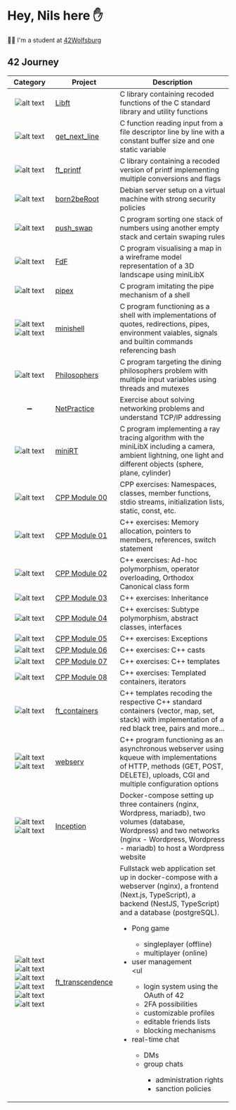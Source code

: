 # Hey, Nils here ✋

👨‍🎓 I'm a student at [42Wolfsburg](https://42wolfsburg.de/)

## 42 Journey

Category | Project | Description
:---:| --- | ---
![alt text][c_logo] | [Libft](https://github.com/noster002/Libft) | C library containing recoded functions of the C standard library and utility functions
![alt text][c_logo] | [get_next_line](https://github.com/noster002/get_next_line) | C function reading input from a file descriptor line by line with a constant buffer size and one static variable
![alt text][c_logo] | [ft_printf](https://github.com/noster002/ft_printf) | C library containing a recoded version of printf implementing multiple conversions and flags
![alt text][debian_logo] | [born2beRoot](https://github.com/noster002/born2beRoot) | Debian server setup on a virtual machine with strong security policies
![alt text][c_logo] | [push_swap](https://github.com/noster002/push_swap) | C program sorting one stack of numbers using another empty stack and certain swaping rules
![alt text][c_logo] | [FdF](https://github.com/noster002/FdF) | C program visualising a map in a wireframe model representation of a 3D landscape using miniLibX
![alt text][c_logo] | [pipex](https://github.com/noster002/pipex) | C program imitating the pipe mechanism of a shell
![alt text][c_logo]![alt text][bash_logo] | [minishell](https://github.com/noster002/minishell) | C program functioning as a shell with implementations of quotes, redirections, pipes, environment vaiables, signals and builtin commands referencing bash
![alt text][c_logo] | [Philosophers](https://github.com/noster002/Philosophers) | C program targeting the dining philosophers problem with multiple input variables using threads and mutexes
➖ | [NetPractice](https://github.com/noster002/NetPractice) | Exercise about solving networking problems and understand TCP/IP addressing
![alt text][c_logo] | [miniRT](https://github.com/noster002/miniRT) | C program implementing a ray tracing algorithm with the miniLibX including a camera, ambient lightning, one light and different objects (sphere, plane, cylinder)
![alt text][cpp_logo] | [CPP Module 00](https://github.com/noster002/CPP-Module-00) | CPP exercises: Namespaces, classes, member functions, stdio streams, initialization lists, static, const, etc.
![alt text][cpp_logo] | [CPP Module 01](https://github.com/noster002/CPP-Module-01) | C++ exercises: Memory allocation, pointers to members, references, switch statement
![alt text][cpp_logo] | [CPP Module 02](https://github.com/noster002/CPP-Module-02) | C++ exercises: Ad-hoc polymorphism, operator overloading, Orthodox Canonical class form
![alt text][cpp_logo] | [CPP Module 03](https://github.com/noster002/CPP-Module-03) | C++ exercises: Inheritance
![alt text][cpp_logo] | [CPP Module 04](https://github.com/noster002/CPP-Module-04) | C++ exercises: Subtype polymorphism, abstract classes, interfaces
![alt text][cpp_logo] | [CPP Module 05](https://github.com/noster002/CPP-Module-05) | C++ exercises: Exceptions
![alt text][cpp_logo] | [CPP Module 06](https://github.com/noster002/CPP-Module-06) | C++ exercises: C++ casts
![alt text][cpp_logo] | [CPP Module 07](https://github.com/noster002/CPP-Module-07) | C++ exercises: C++ templates
![alt text][cpp_logo] | [CPP Module 08](https://github.com/noster002/CPP-Module-08) | C++ exercises: Templated containers, iterators
![alt text][cpp_logo] | [ft_containers](https://github.com/noster002/ft_containers) | C++ templates recoding the respective C++ standard containers (vector, map, set, stack) with implementation of a red black tree, pairs and more...
![alt text][cpp_logo]![alt text][nginx_logo] | [webserv](https://github.com/noster002/webserv) | C++ program functioning as an asynchronous webserver using kqueue with implementations of HTTP, methods (GET, POST, DELETE), uploads, CGI and multiple configuration options
![alt text][docker_logo]![alt text][nginx_logo] | [Inception](https://github.com/noster002/Inception) | Docker-compose setting up three containers (nginx, Wordpress, mariadb), two volumes (database, Wordpress) and two networks (nginx - Wordpress, Wordpress - mariadb) to host a Wordpress website
![alt text][typescript_logo]![alt text][nestjs_logo]![alt text][nextjs_logo]![alt text][react_logo]![alt text][postgresql_logo]![alt text][docker_logo] | [ft_transcendence](https://github.com/noster002/ft_transcendence) | Fullstack web application set up in docker-compose with a webserver (nginx), a frontend (Next.js, TypeScript), a backend (NestJS, TypeScript) and a database (postgreSQL).<ul><li>Pong game</li><ul><li>singleplayer (offline)</li><li>multiplayer (online)</li></ul><li>user management</li><ul<ul><li>login system using the OAuth of 42</li><li>2FA possibilities</li><li>customizable profiles</li><li>editable friends lists</li><li>blocking mechanisms</li></ul><li>real-time chat</li><ul><li>DMs</li><li>group chats</li><ul><li>administration rights</li><li>sanction policies</li></ul></ul></ul>

[c_logo]: https://github.com/devicons/devicon/blob/master/icons/c/c-original.svg
[debian_logo]: https://github.com/devicons/devicon/blob/master/icons/debian/debian-original.svg
[bash_logo]: https://github.com/devicons/devicon/blob/master/icons/bash/bash-original.svg
[cpp_logo]: https://github.com/devicons/devicon/blob/master/icons/cplusplus/cplusplus-original.svg
[docker_logo]: https://github.com/devicons/devicon/blob/master/icons/docker/docker-original.svg
[nginx_logo]: https://github.com/devicons/devicon/blob/master/icons/nginx/nginx-original.svg
[typescript_logo]: https://github.com/devicons/devicon/blob/master/icons/typescript/typescript-original.svg
[nestjs_logo]: https://github.com/devicons/devicon/blob/master/icons/nestjs/nestjs-plain.svg
[nextjs_logo]: https://github.com/devicons/devicon/blob/master/icons/nextjs/nextjs-original.svg
[react_logo]: https://github.com/devicons/devicon/blob/master/icons/react/react-original.svg
[postgresql_logo]: https://github.com/devicons/devicon/blob/master/icons/postgresql/postgresql-original.svg

<!--
**noster002/noster002** is a ✨ _special_ ✨ repository because its `README.md` (this file) appears on your GitHub profile.

Here are some ideas to get you started:

- 🔭 I’m currently working on ...
- 🌱 I’m currently learning ...
- 👯 I’m looking to collaborate on ...
- 🤔 I’m looking for help with ...
- 💬 Ask me about ...
- 📫 How to reach me: ...
- 😄 Pronouns: ...
- ⚡ Fun fact: ...
-->
